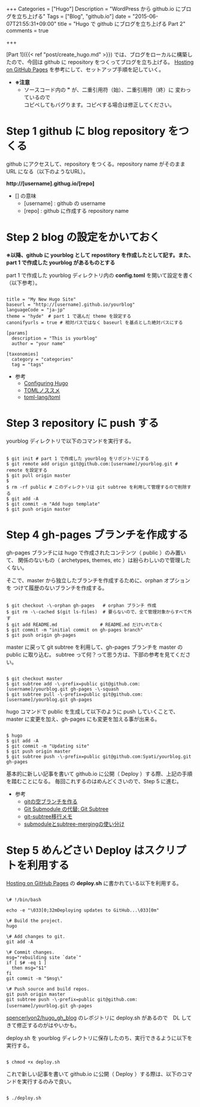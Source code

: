 +++
Categories = ["Hugo"]
Description = "WordPress から github.io にブログを立ち上げる"
Tags = ["Blog", "github.io"]
date = "2015-06-07T21:55:31+09:00"
title = "Hugo で github にブログを立ち上げる Part 2"
comments = true

+++

[Part 1]({{< ref "post/create_hugo.md" >}}) では、ブログをローカルに構築したので、今回は github に repository をつくってブログを立ち上げる。
[Hosting on GitHub Pages](http://gohugo.io/tutorials/github-pages-blog/) を参考にして、セットアップ手順を記していく。

 <!--more-->
- **※注意**
    - ソースコード内の **&quot;** が、二重引用符（始）、二重引用符（終）に 変わっているので  
      コピペしてもバグります。コピペする場合は修正してください。

# Step 1 github に blog repository をつくる

github にアクセスして、repository をつくる。repository name がそのまま URL になる（以下のようなURL）。

**http://[username].githug.io/[repo]**

- [] の意味
    - [username] : github の username
    - [repo] : github に作成する repository name

# Step 2 blog の設定をかいておく

**※以降、github に yourblog として repostitory を作成したとして記す。また、part 1 で作成した yourblog があるものとする**

part 1 で作成した yourblog ディレクトリ内の **config.toml** を開いて設定を書く（以下参考）。

<pre><code class="language-bash">
title = "My New Hugo Site"
baseurl = "http://[username].github.io/yourblog"
languageCode = "ja-jp"
theme = "hyde"　# part 1 で選んだ theme を設定する
canonifyurls = true # 相対パスではなく baseurl を基点とした絶対パスにする

[params]
  description = "This is yourblog"
  author = "your name"

[taxonomies]
  category = "categories"
  tag = "tags"
</pre></code>

- 参考
    - [Configuring Hugo](http://gohugo.io/overview/configuration/) 
    - [TOMLノススメ](http://mojavy.com/blog/2013/04/26/toml/)
    - [toml-lang/toml](https://github.com/toml-lang/toml)


# Step 3 repository に push する

yourblog ディレクトリで以下のコマンドを実行する。

<pre><code class="language-bash">
$ git init # part 1 で作成した yourblog をリポジトリにする
$ git remote add origin git@github.com:[username]/yourblog.git # remote を設定する
$ git pull origin master
$
$ rm -rf public # このディレクトリは git subtree を利用して管理するので削除する
$ git add -A
$ git commit -m "Add hugo template"
$ git push origin master
</pre></code>

# Step 4 gh-pages ブランチを作成する

gh-pages ブランチには hugo で作成されたコンテンツ（ public ）のみ置いて、
関係のないもの（ archetypes, themes, etc ）は紛らわしいので管理したくない。

そこで、master から独立したブランチを作成するために、orphan オプションを
つけて履歴のないブランチを作成する。

<pre><code class="language-bash">
$ git checkout -\-orphan gh-pages   # orphan ブランチ 作成
$ git rm -\-cached $(git ls-files)  # 要らないので、全て管理対象からすべて外す
$ git add README.md                # README.md だけいれておく
$ git commit -m "initial commit on gh-pages branch"
$ git push origin gh-pages
</pre></code>

master に戻って git subtree を利用して、gh-pages ブランチを master の public に取り込む。
subtree って何？って思う方は、下部の参考を見てください。

<pre><code class="language-bash">
$ git checkout master
$ git subtree add -\-prefix=public git@github.com:[username]/yourblog.git gh-pages -\-squash
$ git subtree pull -\-prefix=public git@github.com:[username]/yourblog.git gh-pages
</pre></code>

hugo コマンドで public を生成して以下のように push していくことで、
master に変更を加え、gh-pages にも変更を加える事が出来る。

<pre><code class="language-bash">
$ hugo
$ git add -A
$ git commit -m "Updating site"
$ git push origin master
$ git subtree push -\-prefix=public git@github.com:Syati/yourblog.git gh-pages
</pre></code>

基本的に新しい記事を書いて github.io に公開（ Deploy ）する際、上記の手順を踏むことになる。
毎回これするのはめんどくさいので、Step 5 に進む。

- 参考
    - [gitの空ブランチを作る](http://qiita.com/akiko-pusu/items/7c0a99b8cb37882d2cfe)
    - [Git Submodule の代替: Git Subtree](http://japan.blogs.atlassian.com/2014/03/alternatives-to-git-submodule-git-subtree/)
    - [git-subtree移行メモ](http://qiita.com/shogo82148/items/04b29b195dbbb373152f)
    - [submoduleとsubtree-mergingの使い分け](http://qiita.com/marutanm/items/d02e7d5ff8ed7c2c4b95)


# Step 5 めんどさい Deploy はスクリプトを利用する

[Hosting on GitHub Pages](http://gohugo.io/tutorials/github-pages-blog/) の **deploy.sh** に書かれている以下を利用する。

<pre><code class="language-bash">
\# !/bin/bash

echo -e "\033[0;32mDeploying updates to GitHub...\033[0m"

\# Build the project. 
hugo

\# Add changes to git.
git add -A

\# Commit changes.
msg="rebuilding site `date`"
if [ $# -eq 1 ]
  then msg="$1"
fi
git commit -m "$msg\"

\# Push source and build repos.
git push origin master
git subtree push -\-prefix=public git@github.com:[username]/yourblog.git gh-pages　
</pre></code>

[spencerlyon2/hugo_gh_blog](https://github.com/spencerlyon2/hugo_gh_blog) のレポジトリに deploy.sh
があるので　DL してきて修正するのがはやいかも。

deploy.sh を yourblog ディレクトリに保存したのち、実行できるように以下を実行する。

<pre><code class="language-bash">
$ chmod +x deploy.sh
</pre></code>

これで新しい記事を書いて github.io に公開（ Deploy ）する際は、以下のコマンドを実行するのみで良い。

<pre><code class="language-bash">
$ ./deploy.sh
</pre></code>







